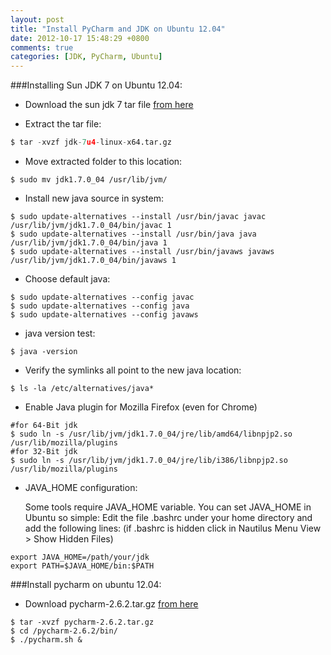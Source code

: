 ```yaml
---
layout: post
title: "Install PyCharm and JDK on Ubuntu 12.04"
date: 2012-10-17 15:48:29 +0800
comments: true
categories: [JDK, PyCharm, Ubuntu]
---
```


###Installing Sun JDK 7 on Ubuntu 12.04:


+ Download the sun jdk 7 tar file [from here](http://www.oracle.com/technetwork/java/javase/downloads/jdk7u7-downloads-1836413.html)

+ Extract the tar file:

```python
$ tar -xvzf jdk-7u4-linux-x64.tar.gz
```

+ Move extracted folder to this location:

```
$ sudo mv jdk1.7.0_04 /usr/lib/jvm/
```

+ Install new java source in system: 
	
```
$ sudo update-alternatives --install /usr/bin/javac javac /usr/lib/jvm/jdk1.7.0_04/bin/javac 1 
$ sudo update-alternatives --install /usr/bin/java java /usr/lib/jvm/jdk1.7.0_04/bin/java 1 
$ sudo update-alternatives --install /usr/bin/javaws javaws /usr/lib/jvm/jdk1.7.0_04/bin/javaws 1
```
<!--more-->

+ Choose default java:

```
$ sudo update-alternatives --config javac 
$ sudo update-alternatives --config java 
$ sudo update-alternatives --config javaws
```

+ java version test:

```
$ java -version
```

+ Verify the symlinks all point to the new java location:

```
$ ls -la /etc/alternatives/java*
```

+ Enable Java plugin for Mozilla Firefox (even for Chrome)
		
```
#for 64-Bit jdk 
$ sudo ln -s /usr/lib/jvm/jdk1.7.0_04/jre/lib/amd64/libnpjp2.so /usr/lib/mozilla/plugins 
#for 32-Bit jdk 
$ sudo ln -s /usr/lib/jvm/jdk1.7.0_04/jre/lib/i386/libnpjp2.so /usr/lib/mozilla/plugins
```

+ JAVA_HOME configuration:

     Some tools require JAVA_HOME variable. You can set JAVA_HOME in Ubuntu so simple: Edit the file .bashrc under your home directory and add the following lines: (if .bashrc is hidden click in Nautilus Menu View > Show Hidden Files)

```
export JAVA_HOME=/path/your/jdk 
export PATH=$JAVA_HOME/bin:$PATH
```

###Install pycharm on ubuntu 12.04:

+ Download pycharm-2.6.2.tar.gz [from here](http://download.jetbrains.com/python/pycharm-2.6.2.tar.gz)

```
$ tar -xvzf pycharm-2.6.2.tar.gz 
$ cd /pycharm-2.6.2/bin/ 
$ ./pycharm.sh &
```

